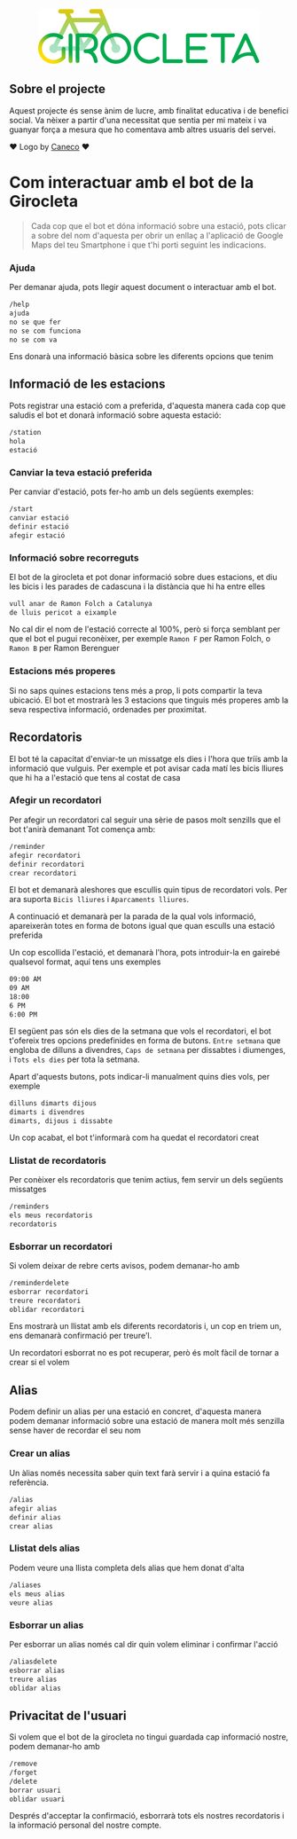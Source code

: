 <p align="center">
<img width="400" height="100" src="https://raw.githubusercontent.com/Lloople/bot-girocleta/master/public/img/logo.png" alt="Girocleta logo" />
</p>

## Sobre el projecte

Aquest projecte és sense ànim de lucre, amb finalitat educativa i de benefici social.
Va nèixer a partir d'una necessitat que sentia per mi mateix i va guanyar força a mesura
que ho comentava amb altres usuaris del servei.

❤️ Logo by [Caneco](https://twitter.com/caneco) ❤️


# Com interactuar amb el bot de la Girocleta


> Cada cop que el bot et dóna informació sobre una estació, pots clicar a sobre del nom
> d'aquesta per obrir un enllaç a l'aplicació de Google Maps del teu Smartphone i que t'hi
> porti seguint les indicacions.

### Ajuda

Per demanar ajuda, pots llegir aquest document o interactuar amb el bot.
```
/help
ajuda
no se que fer
no se com funciona
no se com va
```

Ens donarà una informació bàsica sobre les diferents opcions que tenim

## Informació de les estacions

Pots registrar una estació com a preferida, d'aquesta manera cada cop que saludis
el bot et donarà informació sobre aquesta estació:
```
/station
hola
estació
```

### Canviar la teva estació preferida

Per canviar d'estació, pots fer-ho amb un dels següents exemples:
```
/start
canviar estació
definir estació
afegir estació
```

### Informació sobre recorreguts

El bot de la girocleta et pot donar informació sobre dues estacions, et diu
les bicis i les parades de cadascuna i la distància que hi ha entre elles
```
vull anar de Ramon Folch a Catalunya
de lluis pericot a eixample
```

No cal dir el nom de l'estació correcte al 100%, però si força semblant per que el
bot el pugui reconèixer, per exemple `Ramon F` per Ramon Folch, o `Ramon B` per Ramon Berenguer

### Estacions més properes

Si no saps quines estacions tens més a prop, li pots compartir la teva ubicació.
El bot et mostrarà les 3 estacions que tinguis més properes amb la seva respectiva informació, ordenades per proximitat.

## Recordatoris

El bot té la capacitat d'enviar-te un missatge els dies i l'hora que triïs amb la informació
que vulguis. Per exemple et pot avisar cada matí les bicis lliures que hi ha a l'estació que
tens al costat de casa

### Afegir un recordatori

Per afegir un recordatori cal seguir una sèrie de pasos molt senzills que el bot t'anirà demanant
Tot comença amb:

```
/reminder
afegir recordatori
definir recordatori
crear recordatori
```
El bot et demanarà aleshores que escullis quin tipus de recordatori vols. Per ara suporta `Bicis lliures`
i `Aparcaments lliures`.

A continuació et demanarà per la parada de la qual vols informació, apareixeràn totes en forma de botons
igual que quan esculls una estació preferida

Un cop escollida l'estació, et demanarà l'hora, pots introduir-la en gairebé qualsevol format, aquí tens uns exemples
```
09:00 AM
09 AM
18:00
6 PM
6:00 PM
```
El següent pas són els dies de la setmana que vols el recordatori, el bot t'ofereix tres opcions
predefinides en forma de butons. `Entre setmana` que engloba de dilluns a divendres, `Caps de setmana`
per dissabtes i diumenges, i `Tots els dies` per tota la setmana.

Apart d'aquests butons, pots indicar-li manualment quins dies vols, per exemple
```
dilluns dimarts dijous
dimarts i divendres
dimarts, dijous i dissabte
```

Un cop acabat, el bot t'informarà com ha quedat el recordatori creat

### Llistat de recordatoris

Per conèixer els recordatoris que tenim actius, fem servir un dels següents missatges
```
/reminders
els meus recordatoris
recordatoris
```

### Esborrar un recordatori

Si volem deixar de rebre certs avisos, podem demanar-ho amb
```
/reminderdelete
esborrar recordatori
treure recordatori
oblidar recordatori
```

Ens mostrarà un llistat amb els diferents recordatoris i, un cop en triem un, ens demanarà
confirmació per treure'l.

Un recordatori esborrat no es pot recuperar, però és molt fàcil de tornar a crear si el volem

## Alias

Podem definir un alias per una estació en concret, d'aquesta manera podem demanar informació sobre
una estació de manera molt més senzilla sense haver de recordar el seu nom

### Crear un alias

Un àlias només necessita saber quin text farà servir i a quina estació fa referència.

```
/alias
afegir alias
definir alias
crear alias
```

### Llistat dels alias

Podem veure una llista completa dels alias que hem donat d'alta

```
/aliases
els meus alias
veure alias
```

### Esborrar un alias

Per esborrar un alias només cal dir quin volem eliminar i confirmar l'acció

```
/aliasdelete
esborrar alias
treure alias
oblidar alias
```

## Privacitat de l'usuari

Si volem que el bot de la girocleta no tingui guardada cap informació nostre, podem demanar-ho amb
```
/remove
/forget
/delete
borrar usuari
oblidar usuari
```

Després d'acceptar la confirmació, esborrarà tots els nostres recordatoris i la informació personal del nostre compte.
